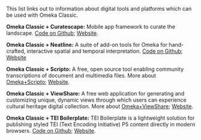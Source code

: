This list links out to information about digital tools and platforms which can be used with Omeka Classic.

**Omeka Classic + Curatescape:** Mobile app framework to curate the landscape. [Code on Github](https://github.com/CPHDH/Curatescape); [Website](http://curatescape.org/).

**Omeka Classic + Neatline:** A suite of add-on tools for Omeka for hand-crafted, interactive spatial and temporal interpretation. [Code on Github](https://github.com/scholarslab/Neatline); [Website](http://neatline.org/)

**Omeka Classic + Scripto:** A free, open source tool enabling community transcriptions of document and multimedia files. More about [Omeka+Scripto](http://scripto.org/documentation/omeka-scripto/); [Website](http://scripto.org/).

**Omeka Classic + ViewShare:** A free web application for generating and customizing unique, dynamic views through which users can experience cultural heritage digital collection. More about [Omeka+ViewShare](http://viewshare.uservoice.com/knowledgebase/articles/94495-how-viewshare-and-omeka-fit-together); [Website](http://viewshare.org/).

**Omeka Classic + TEI Boilerplate:** TEI Boilerplate is a lightweight solution for publishing styled TEI (Text Encoding Initiative) P5 content directly in modern browsers. [Code on Github](https://github.com/GrantLS/TEI-Boilerplate); [Website](http://dcl.slis.indiana.edu/teibp/).
